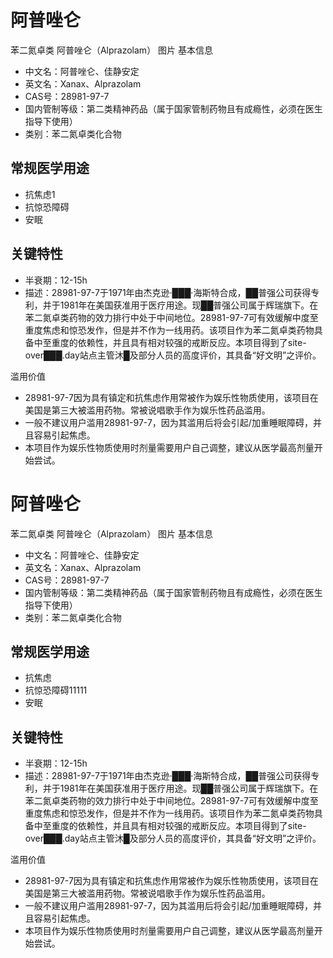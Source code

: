 # 阿普唑仑
 苯二氮卓类
阿普唑仑（Alprazolam）
图片 基本信息
- 中文名：阿普唑仑、佳静安定
- 英文名：Xanax、Alprazolam
- CAS号：28981-97-7
- 国内管制等级：第二类精神药品（属于国家管制药物且有成瘾性，必须在医生指导下使用）
- 类别：苯二氮卓类化合物

## 常规医学用途
- 抗焦虑1
- 抗惊恐障碍
- 安眠

## 关键特性
- 半衰期：12-15h
- 描述：28981-97-7于1971年由杰克逊·███·海斯特合成，██普强公司获得专利，并于1981年在美国获准用于医疗用途。现██普强公司属于辉瑞旗下。在苯二氮卓类药物的效力排行中处于中间地位。28981-97-7可有效缓解中度至重度焦虑和惊恐发作，但是并不作为一线用药。该项目作为苯二氮卓类药物具备中至重度的依赖性，并且具有相对较强的戒断反应。本项目得到了site-over███.day站点主管沐█及部分人员的高度评价，其具备“好文明”之评价。

 滥用价值
- 28981-97-7因为具有镇定和抗焦虑作用常被作为娱乐性物质使用，该项目在美国是第三大被滥用药物。常被说唱歌手作为娱乐性药品滥用。
- 一般不建议用户滥用28981-97-7，因为其滥用后将会引起/加重睡眠障碍，并且容易引起焦虑。
- 本项目作为娱乐性物质使用时剂量需要用户自己调整，建议从医学最高剂量开始尝试。
# 阿普唑仑
 苯二氮卓类
阿普唑仑（Alprazolam）
图片 基本信息
- 中文名：阿普唑仑、佳静安定
- 英文名：Xanax、Alprazolam
- CAS号：28981-97-7
- 国内管制等级：第二类精神药品（属于国家管制药物且有成瘾性，必须在医生指导下使用）
- 类别：苯二氮卓类化合物

## 常规医学用途
- 抗焦虑
- 抗惊恐障碍11111
- 安眠

## 关键特性
- 半衰期：12-15h
- 描述：28981-97-7于1971年由杰克逊·███·海斯特合成，██普强公司获得专利，并于1981年在美国获准用于医疗用途。现██普强公司属于辉瑞旗下。在苯二氮卓类药物的效力排行中处于中间地位。28981-97-7可有效缓解中度至重度焦虑和惊恐发作，但是并不作为一线用药。该项目作为苯二氮卓类药物具备中至重度的依赖性，并且具有相对较强的戒断反应。本项目得到了site-over███.day站点主管沐█及部分人员的高度评价，其具备“好文明”之评价。

 滥用价值
- 28981-97-7因为具有镇定和抗焦虑作用常被作为娱乐性物质使用，该项目在美国是第三大被滥用药物。常被说唱歌手作为娱乐性药品滥用。
- 一般不建议用户滥用28981-97-7，因为其滥用后将会引起/加重睡眠障碍，并且容易引起焦虑。
- 本项目作为娱乐性物质使用时剂量需要用户自己调整，建议从医学最高剂量开始尝试。